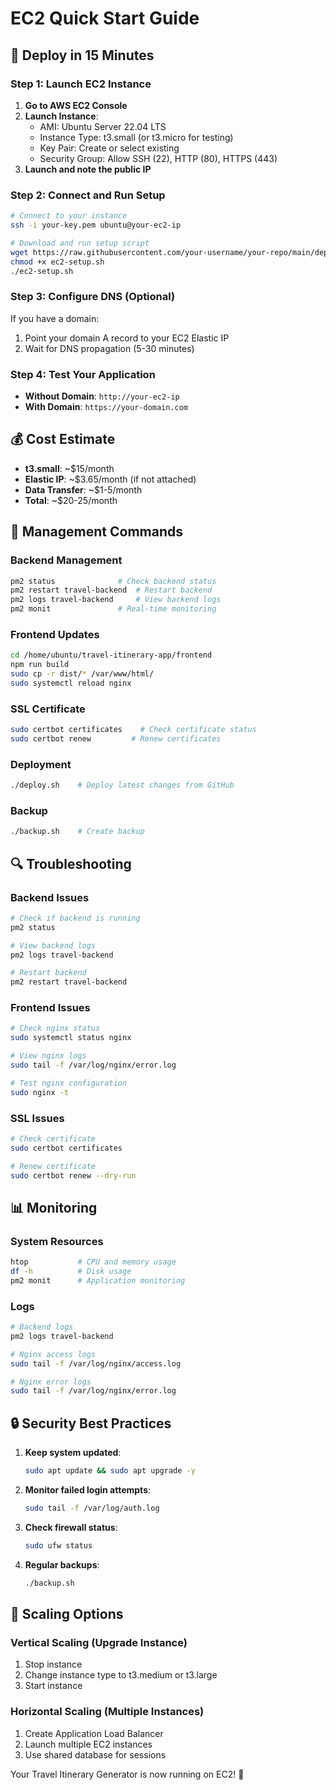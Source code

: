 # EC2 Quick Start Guide

## 🚀 Deploy in 15 Minutes

### Step 1: Launch EC2 Instance
1. **Go to AWS EC2 Console**
2. **Launch Instance**:
   - AMI: Ubuntu Server 22.04 LTS
   - Instance Type: t3.small (or t3.micro for testing)
   - Key Pair: Create or select existing
   - Security Group: Allow SSH (22), HTTP (80), HTTPS (443)
3. **Launch and note the public IP**

### Step 2: Connect and Run Setup
```bash
# Connect to your instance
ssh -i your-key.pem ubuntu@your-ec2-ip

# Download and run setup script
wget https://raw.githubusercontent.com/your-username/your-repo/main/deployment/ec2-setup.sh
chmod +x ec2-setup.sh
./ec2-setup.sh
```

### Step 3: Configure DNS (Optional)
If you have a domain:
1. Point your domain A record to your EC2 Elastic IP
2. Wait for DNS propagation (5-30 minutes)

### Step 4: Test Your Application
- **Without Domain**: `http://your-ec2-ip`
- **With Domain**: `https://your-domain.com`

## 💰 Cost Estimate
- **t3.small**: ~$15/month
- **Elastic IP**: ~$3.65/month (if not attached)
- **Data Transfer**: ~$1-5/month
- **Total**: ~$20-25/month

## 🔧 Management Commands

### Backend Management
```bash
pm2 status              # Check backend status
pm2 restart travel-backend  # Restart backend
pm2 logs travel-backend     # View backend logs
pm2 monit               # Real-time monitoring
```

### Frontend Updates
```bash
cd /home/ubuntu/travel-itinerary-app/frontend
npm run build
sudo cp -r dist/* /var/www/html/
sudo systemctl reload nginx
```

### SSL Certificate
```bash
sudo certbot certificates    # Check certificate status
sudo certbot renew         # Renew certificates
```

### Deployment
```bash
./deploy.sh    # Deploy latest changes from GitHub
```

### Backup
```bash
./backup.sh    # Create backup
```

## 🔍 Troubleshooting

### Backend Issues
```bash
# Check if backend is running
pm2 status

# View backend logs
pm2 logs travel-backend

# Restart backend
pm2 restart travel-backend
```

### Frontend Issues
```bash
# Check nginx status
sudo systemctl status nginx

# View nginx logs
sudo tail -f /var/log/nginx/error.log

# Test nginx configuration
sudo nginx -t
```

### SSL Issues
```bash
# Check certificate
sudo certbot certificates

# Renew certificate
sudo certbot renew --dry-run
```

## 📊 Monitoring

### System Resources
```bash
htop           # CPU and memory usage
df -h          # Disk usage
pm2 monit      # Application monitoring
```

### Logs
```bash
# Backend logs
pm2 logs travel-backend

# Nginx access logs
sudo tail -f /var/log/nginx/access.log

# Nginx error logs
sudo tail -f /var/log/nginx/error.log
```

## 🔒 Security Best Practices

1. **Keep system updated**:
   ```bash
   sudo apt update && sudo apt upgrade -y
   ```

2. **Monitor failed login attempts**:
   ```bash
   sudo tail -f /var/log/auth.log
   ```

3. **Check firewall status**:
   ```bash
   sudo ufw status
   ```

4. **Regular backups**:
   ```bash
   ./backup.sh
   ```

## 🚀 Scaling Options

### Vertical Scaling (Upgrade Instance)
1. Stop instance
2. Change instance type to t3.medium or t3.large
3. Start instance

### Horizontal Scaling (Multiple Instances)
1. Create Application Load Balancer
2. Launch multiple EC2 instances
3. Use shared database for sessions

Your Travel Itinerary Generator is now running on EC2! 🎉